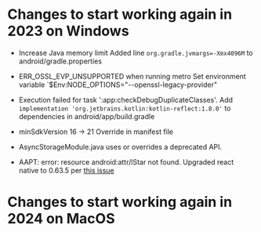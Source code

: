 # Changes to start working again in 2023 on Windows

- Increase Java memory limit
   Added line `org.gradle.jvmargs=-Xmx4096M` to android/gradle.properties

- ERR_OSSL_EVP_UNSUPPORTED when running metro
  Set environment variable `$Env:NODE_OPTIONS="--openssl-legacy-provider"

- Execution failed for task ':app:checkDebugDuplicateClasses'.
  Add `implementation 'org.jetbrains.kotlin:kotlin-reflect:1.8.0'` to dependencies in android/app/build.gradle

- minSdkVersion 16 -> 21
  Override in manifest file

- AsyncStorageModule.java uses or overrides a deprecated API.

- AAPT: error: resource android:attr/lStar not found.
  Upgraded react native to 0.63.5 per [this issue](https://github.com/facebook/react-native/issues/35210)

# Changes to start working again in 2024 on MacOS